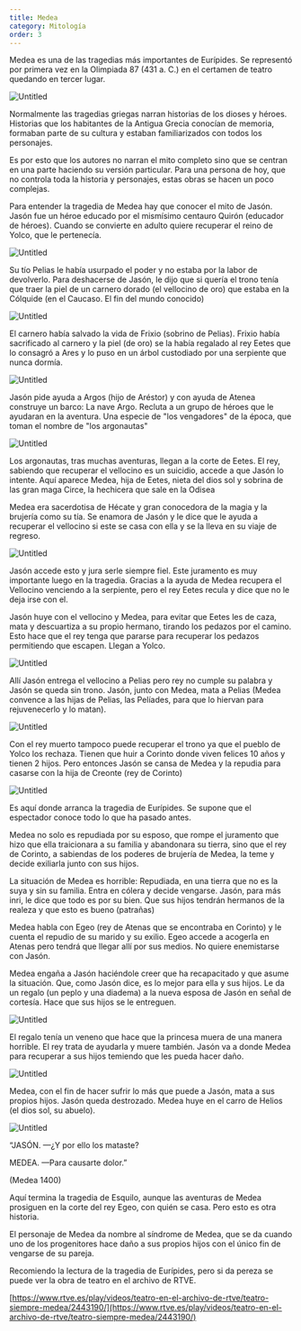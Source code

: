 ```yaml
---
title: Medea
category: Mitología
order: 3
---
```


Medea es una de las tragedias más importantes de Eurípides. Se representó por primera vez en la Olimpiada 87 (431 a. C.) en el certamen de teatro quedando en tercer lugar.

![Untitled]({{site.baseurl}}/images/Medea%20b0ca20c6434a4a3e860a13e610f5750c/Euripides_Pio-Clementino_Inv302_-_Euripides_-_Wikipedia__la_enciclopedia_libre.png)

Normalmente las tragedias griegas narran historias de los dioses y héroes. Historias que los habitantes de la Antigua Grecia conocían de memoria, formaban parte de su cultura y estaban familiarizados con todos los personajes.

Es por esto que los autores no narran el mito completo sino que se centran en una parte haciendo su versión particular. Para una persona de hoy, que no controla toda la historia y personajes, estas obras se hacen un poco complejas.

Para entender la tragedia de Medea hay que conocer el mito de Jasón. Jasón fue un héroe educado por el mismísimo centauro Quirón (educador de héroes). Cuando se convierte en adulto quiere recuperar el reino de Yolco, que le pertenecía.

![Untitled]({{site.baseurl}}/images/https://mobile.twitter.com/gonzalo123/status/1330481941305585667)

Su tío Pelias le había usurpado el poder y no estaba por la labor de devolverlo. Para deshacerse de Jasón, le dijo que si quería el trono tenía que traer la piel de un carnero dorado (el vellocino de oro) que estaba en la Cólquide (en el Caucaso. El fin del mundo conocido)

![Untitled]({{site.baseurl}}/images/Medea%20b0ca20c6434a4a3e860a13e610f5750c/Google_Maps.png)

El carnero había salvado la vida de Frixio (sobrino de Pelias). Frixio había sacrificado al carnero y la piel (de oro) se la había regalado al rey Eetes que lo consagró a Ares y lo puso en un árbol custodiado por una serpiente que nunca dormía.

![Untitled]({{site.baseurl}}/images/Medea%20b0ca20c6434a4a3e860a13e610f5750c/Phrixos_etruscan_jpg__14331430_.png)

Jasón pide ayuda a Argos (hijo de Aréstor) y con ayuda de Atenea construye un barco: La nave Argo. Recluta a un grupo de héroes que le ayudaran en la aventura. Una especie de "los vengadores" de la época, que toman el nombre de "los argonautas"

![Untitled]({{site.baseurl}}/images/Medea%20b0ca20c6434a4a3e860a13e610f5750c/Cursor_and_Building_Argo_BM_TerrD603_jpg__36402560_.png)

Los argonautas, tras muchas aventuras, llegan a la corte de Eetes. El rey, sabiendo que recuperar el vellocino es un suicidio, accede a que Jasón lo intente. Aquí aparece Medea, hija de Eetes, nieta del dios sol y sobrina de las gran maga Circe, la hechicera que sale en la Odisea

Medea era sacerdotisa de Hécate y gran conocedora de la magia y la brujería como su tía. Se enamora de Jasón y le dice que le ayuda a recuperar el vellocino si este se casa con ella y se la lleva en su viaje de regreso. 

![Untitled]({{site.baseurl}}/images/Medea%20b0ca20c6434a4a3e860a13e610f5750c/Drakon_jpg__328482_.png)

Jasón accede esto y jura serle siempre fiel. Este juramento es muy importante luego en la tragedia. Gracias a la ayuda de Medea recupera el Vellocino venciendo a la serpiente, pero el rey Eetes recula y dice que no le deja irse con el.

Jasón huye con el vellocino y Medea, para evitar que Eetes les de caza, mata y descuartiza a su propio hermano, tirando los pedazos por el camino. Esto hace que el rey tenga que pararse para recuperar los pedazos permitiendo que escapen. Llegan a Yolco.

![Untitled]({{site.baseurl}}/images/Medea%20b0ca20c6434a4a3e860a13e610f5750c/Jason_Pelias_Louvre_K127_-_Vellocino_de_oro_-_Wikipedia__la_enciclopedia_libre.png)

Allí Jasón entrega el vellocino a Pelias pero rey no cumple su palabra y Jasón se queda sin trono. Jasón, junto con Medea, mata a Pelias (Medea convence a las hijas de Pelias, las Pelíades, para que lo hiervan para rejuvenecerlo y lo matan).

![Untitled]({{site.baseurl}}/images/Medea%20b0ca20c6434a4a3e860a13e610f5750c/Cursor_and_Pelias-Moreau_jpg__12801595_.png)

Con el rey muerto tampoco puede recuperar el trono ya que el pueblo de Yolco los rechaza. Tienen que huir a Corinto donde viven felices 10 años y tienen 2 hijos. Pero entonces Jasón se cansa de Medea y la repudia para casarse con la hija de Creonte (rey de Corinto)

![Untitled]({{site.baseurl}}/images/Medea%20b0ca20c6434a4a3e860a13e610f5750c/Jason_and_Medea_-_John_William_Waterhouse_jpg__25303161_.png)

Es aquí donde arranca la tragedia de Eurípides. Se supone que el espectador conoce todo lo que ha pasado antes.

Medea no solo es repudiada por su esposo, que rompe el juramento que hizo que ella traicionara a su familia y abandonara su tierra, sino que el rey de Corinto, a sabiendas de los poderes de brujería de Medea, la teme y decide exiliarla junto con sus hijos.

La situación de Medea es horrible: Repudiada, en una tierra que no es la suya y sin su familia. Entra en cólera y decide vengarse. Jasón, para más inri, le dice que todo es por su bien. Que sus hijos tendrán hermanos de la realeza y que esto es bueno (patrañas)

Medea habla con Egeo (rey de Atenas que se encontraba en Corinto) y le cuenta el repudio de su marido y su exilio. Egeo accede a acogerla en Atenas pero tendrá que llegar allí por sus medios. No quiere enemistarse con Jasón.

Medea engaña a Jasón haciéndole creer que ha recapacitado y que asume la situación. Que, como Jasón dice, es lo mejor para ella y sus hijos. Le da un regalo (un peplo y una diadema) a la nueva esposa de Jasón en señal de cortesía. Hace que sus hijos se le entreguen.

![Untitled]({{site.baseurl}}/images/Medea%20b0ca20c6434a4a3e860a13e610f5750c/Medeia_Kreousa_Louvre_CA2193_-_Creusa__hija_de_Creonte__-_Wikipedia__la_enciclopedia_libre.png)

El regalo tenía un veneno que hace que la princesa muera de una manera horrible. El rey trata de ayudarla y muere también. Jasón va a donde Medea para recuperar a sus hijos temiendo que les pueda hacer daño.

![Untitled]({{site.baseurl}}/images/Medea%20b0ca20c6434a4a3e860a13e610f5750c/60d0634904cf2_jpeg__544857_.png)

Medea, con el fin de hacer sufrir lo más que puede a Jasón, mata a sus propios hijos. Jasón queda destrozado. Medea huye en el carro de Helios (el dios sol, su abuelo).

![Untitled]({{site.baseurl}}/images/Medea%20b0ca20c6434a4a3e860a13e610f5750c/Calyx-Krater_-_Cleveland_Museum_of_Art_-_2014-11-26__17743590402__jpg__25001920_.png)

“JASÓN. —¿Y por ello los mataste?

MEDEA. —Para causarte dolor.” 

(Medea 1400)

Aquí termina la tragedia de Esquilo, aunque las aventuras de Medea prosiguen en la corte del rey Egeo, con quién se casa. Pero esto es otra historia.

El personaje de Medea da nombre al síndrome de Medea, que se da cuando uno de los progenitores hace daño a sus propios hijos con el único fin de vengarse de su pareja.

Recomiendo la lectura de la tragedia de Eurípides, pero si da pereza se puede ver la obra de teatro en el archivo de RTVE.

[https://www.rtve.es/play/videos/teatro-en-el-archivo-de-rtve/teatro-siempre-medea/2443190/](https://www.rtve.es/play/videos/teatro-en-el-archivo-de-rtve/teatro-siempre-medea/2443190/)
